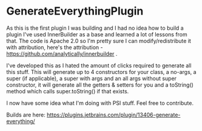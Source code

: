 # GenerateEverythingPlugin

As this is the first plugin I was building and I had no idea how to build a plugin I've used InnerBuilder as a base and learned a lot of lessons from that. The code is Apache 2.0 so I'm pretty sure I can modify/redistribute it with attribution, here's the attribution - https://github.com/analytically/innerbuilder .

I've developed this as I hated the amount of clicks required to generate all this stuff. This will generate up to 4 constructors for your class, a no-args, a super (if applicable), a super with args and an all args without super constructor, it will generate all the getters & setters for you and a toString() method which calls super.toString() if that exists.

I now have some idea what I'm doing with PSI stuff. Feel free to contribute.

Builds are here: https://plugins.jetbrains.com/plugin/13406-generate-everything/
